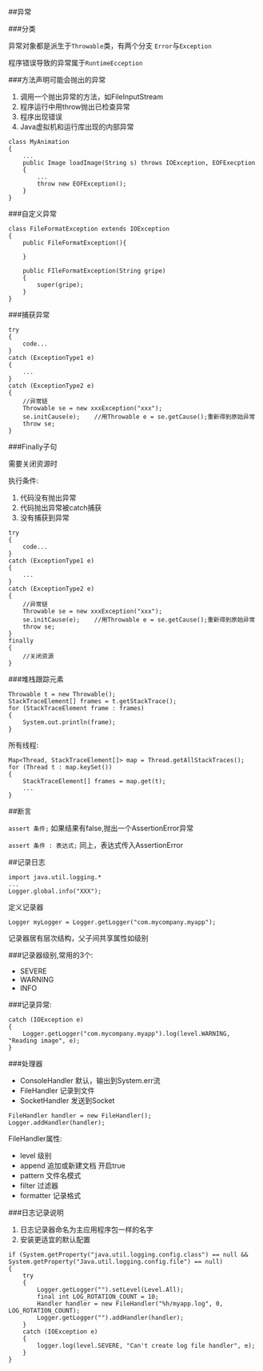 ##异常

###分类

异常对象都是派生于`Throwable`类，有两个分支
`Error`与`Exception`

程序错误导致的异常属于`RuntimeEcception`

###方法声明可能会抛出的异常

1. 调用一个抛出异常的方法，如FileInputStream
2. 程序运行中用throw抛出已检查异常
3. 程序出现错误
4. Java虚拟机和运行库出现的内部异常

```
class MyAnimation
{
	...
	public Image loadImage(String s) throws IOException, EOFExecption
	{
		...
		throw new EOFException();
	}
}
```

###自定义异常

```
class FileFormatException extends IOException
{
	public FileFormatException(){

	}

	public FIleFormatException(String gripe)
	{
		super(gripe);
	}
}
```

###捕获异常

```
try
{
	code...
}
catch (ExceptionType1 e)
{
	...
}
catch (ExceptionType2 e)
{
	//异常链
	Throwable se = new xxxException("xxx");
	se.initCause(e);	//用Throwable e = se.getCause();重新得到原始异常
	throw se;
}
```

###Finally子句

需要关闭资源时

执行条件:

1. 代码没有抛出异常
2. 代码抛出异常被catch捕获
3. 没有捕获到异常

```
try
{
	code...
}
catch (ExceptionType1 e)
{
	...
}
catch (ExceptionType2 e)
{
	//异常链
	Throwable se = new xxxException("xxx");
	se.initCause(e);	//用Throwable e = se.getCause();重新得到原始异常
	throw se;
}
finally
{
	//关闭资源
}
```

###堆栈跟踪元素

```
Throwable t = new Throwable();
StackTraceElement[] frames = t.getStackTrace();
for (StackTraceElement frame : frames)
{
	System.out.println(frame);
}
```

所有线程:

```
Map<Thread, StackTraceElement[]> map = Thread.getAllStackTraces();
for (Thread t : map.keySet())
{
	StackTraceElement[] frames = map.get(t);
	...
}
```

##断言

`assert 条件;` 如果结果有false,抛出一个AssertionError异常

`assert 条件 : 表达式;` 同上，表达式传入AssertionError

##记录日志

```
import java.util.logging.*
...
Logger.global.info("XXX");
```

定义记录器

```
Logger myLogger = Logger.getLogger("com.mycompany.myapp");
```

记录器居有层次结构，父子间共享属性如级别

###记录器级别,常用的3个:

* SEVERE
* WARNING
* INFO

###记录异常:

```
catch (IOException e)
{
	Logger.getLogger("com.mycompany.myapp").log(level.WARNING, "Reading image", e);
}
```

###处理器
* ConsoleHandler  默认，输出到System.err流
* FileHandler	记录到文件
* SocketHandler  发送到Socket

```
FileHandler handler = new FileHandler();
Logger.addHandler(handler);
```

FileHandler属性:

* level 级别
* append 追加或新建文档 开启true
* pattern	文件名模式
* filter  过滤器
* formatter 记录格式

###日志记录说明
1. 日志记录器命名为主应用程序包一样的名字
2. 安装更适宜的默认配置

```
if (System.getProperty("java.util.logging.config.class") == null && System.getProperty("Java.util.logging.config.file") == null)
{
	try
	{
		Logger.getLogger("").setLevel(Level.All);
		final int LOG_ROTATION_COUNT = 10;
		Handler handler = new FileHandler("%h/myapp.log", 0, LOG_ROTATION_COUNT);
		Logger.getLogger("").addHandler(handler);
	}
	catch (IOException e)
	{
		logger.log(level.SEVERE, "Can't create log file handler", e);
	}
}
```

